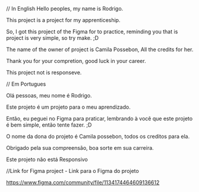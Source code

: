 // In English
Hello peoples, my name is Rodrigo.

This project is a project for my apprenticeship.

So, I got this project of the Figma for to practice, reminding you that is project is very simple, so try make. ;D

The name of the owner of project is Camila Possebon, All the credits for her.

Thank you for your compretion, good luck in your career. 

This project not is responseve.

// Em Portugues 

Olá pessoas, meu nome é Rodrigo.

Este projeto é um projeto para o meu aprendizado.

Então, eu peguei no Figma para praticar, lembrando à você que este projeto é bem simple, então tente fazer. ;D

O nome da dona do projeto é Camila possebon, todos os creditos para ela.

Obrigado pela sua compreensão, boa sorte em sua carreira.

Este projeto não está Responsivo

//Link for Figma project - Link para o Figma do projeto

https://www.figma.com/community/file/1134174464609136612



